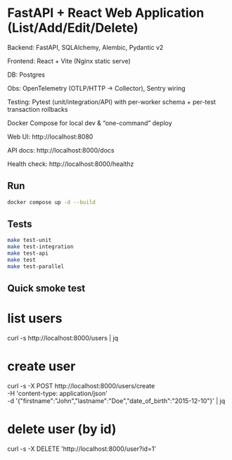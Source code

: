 # FastAPI + React Web Application (List/Add/Edit/Delete) 


Backend: FastAPI, SQLAlchemy, Alembic, Pydantic v2

Frontend: React + Vite (Nginx static serve)

DB: Postgres

Obs: OpenTelemetry (OTLP/HTTP → Collector), Sentry wiring

Testing: Pytest (unit/integration/API) with per-worker schema + per-test transaction rollbacks

Docker Compose for local dev & “one-command” deploy

Web UI: http://localhost:8080

API docs: http://localhost:8000/docs

Health check: http://localhost:8000/healthz

## Run
```bash
docker compose up -d --build
```

## Tests
```bash
make test-unit
make test-integration
make test-api
make test
make test-parallel
```


## Quick smoke test

# list users
curl -s http://localhost:8000/users | jq

# create user
curl -s -X POST http://localhost:8000/users/create \
 -H 'content-type: application/json' \
 -d '{"firstname":"John","lastname":"Doe","date_of_birth":"2015-12-10"}' | jq

# delete user (by id)
curl -s -X DELETE 'http://localhost:8000/user?id=1'

